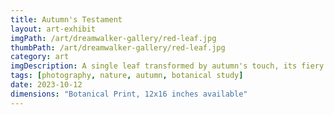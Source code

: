 ```yaml
---
title: Autumn's Testament
layout: art-exhibit
imgPath: /art/dreamwalker-gallery/red-leaf.jpg
thumbPath: /art/dreamwalker-gallery/red-leaf.jpg
category: art
imgDescription: A single leaf transformed by autumn's touch, its fiery crimson surface telling the story of seasonal change and nature's perpetual cycle of renewal
tags: [photography, nature, autumn, botanical study]
date: 2023-10-12
dimensions: "Botanical Print, 12x16 inches available"
---
```

